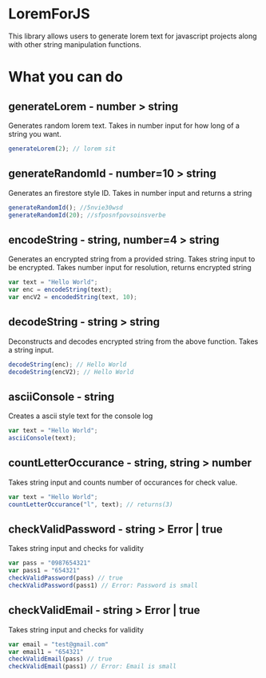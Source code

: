 # LoremForJS

This library allows users to generate lorem text for javascript projects along with other string manipulation functions.

# What you can do

## generateLorem - number > string

Generates random lorem text. Takes in number input for how long of a string you want.

```javascript
generateLorem(2); // lorem sit
```

## generateRandomId - number=10 > string

Generates an firestore style ID. Takes in number input and returns a string

```javascript
generateRandomId(); //5nvie30wsd
generateRandomId(20); //sfposnfpovsoinsverbe
```

## encodeString - string, number=4 > string

Generates an encrypted string from a provided string. Takes string input to be encrypted. Takes number input for resolution, returns encrypted string

```javascript
var text = "Hello World";
var enc = encodeString(text);
var encV2 = encodedString(text, 10);
```

## decodeString - string > string

Deconstructs and decodes encrypted string from the above function. Takes a string input.

```javascript
decodeString(enc); // Hello World
decodeString(encV2); // Hello World
```

## asciiConsole - string

Creates a ascii style text for the console log

```javascript
var text = "Hello World";
asciiConsole(text);
```

## countLetterOccurance - string, string > number

Takes string input and counts number of occurances for check value.

```javascript
var text = "Hello World";
countLetterOccurance("l", text); // returns(3)
```

## checkValidPassword - string > Error | true

Takes string input and checks for validity

```javascript
var pass = "0987654321"
var pass1 = "654321"
checkValidPassword(pass) // true
checkValidPassword(pass1) // Error: Password is small
```

## checkValidEmail - string > Error | true

Takes string input and checks for validity

```javascript
var email = "test@gmail.com"
var email1 = "654321"
checkValidEmail(pass) // true
checkValidEmail(pass1) // Error: Email is small
```

